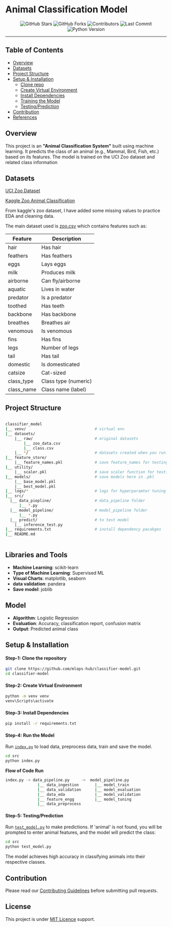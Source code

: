 # Animal Classification Model

<div align="center">
  <img src="https://img.shields.io/github/stars/mlops-hub/classifier-model.svg?style=for-the-badge" alt="GitHub Stars" />
  <img src="https://img.shields.io/github/forks/mlops-hub/classifier-model.svg?style=for-the-badge" alt="GitHub Forks" />
  <img src="https://img.shields.io/github/contributors/mlops-hub/classifier-model.svg?style=for-the-badge" alt="Contributors" />
  <img src="https://img.shields.io/github/last-commit/mlops-hub/classifier-model/main.svg?style=for-the-badge" alt="Last Commit" />
  <img src="https://img.shields.io/badge/python-3.12.x-blue?style=for-the-badge" alt="Python Version" />
</div>

<hr />


## Table of Contents

- [Overview](#overview)
- [Datasets](#datasets)
- [Project Structure](#project-structure)
- [Setup & Installation](#setup--installation)
    - [Clone repo](#step-1-clone-the-repository)
    - [Create Virtual Environment](#step-2-create-virtual-environment)
    - [Install Dependencies](#step-3-install-dependencies)
    - [Training the Model](#step-4-training-the-model)
    - [Testing/Prediction](#step-5-testingprediction)
- [Contribution](#contribution)
- [References](#references)


## Overview

This project is an **"Animal Classification System"** built using machine learning. It predicts the class of an animal (e.g., Mammal, Bird, Fish, etc.) based on its features. The model is trained on the UCI Zoo dataset and related class information


## Datasets

[UCI Zoo Dataset](https://archive.ics.uci.edu/dataset/111/zoo)

[Kaggle Zoo Animal Classification](https://www.kaggle.com/datasets/uciml/zoo-animal-classification/data)

From kaggle's zoo dataset, I have added some missing values to practice EDA and cleaning data.

The main dataset used is [zoo.csv](./datasets/raw/zoo.csv) which contains features such as:


| Feature      | Description           |
|--------------|-----------------------|
| hair         | Has hair              |
| feathers     | Has feathers          |
| eggs         | Lays eggs             |
| milk         | Produces milk         |
| airborne     | Can fly/airborne      |
| aquatic      | Lives in water        |
| predator     | Is a predator         |
| toothed      | Has teeth             |
| backbone     | Has backbone          |
| breathes     | Breathes air          |
| venomous     | Is venomous           |
| fins         | Has fins              |
| legs         | Number of legs        |
| tail         | Has tail              |
| domestic     | Is domesticated       |
| catsize      | Cat-sized             |
| class_type   | Class type (numeric)  |
| class_name   | Class name (label)    |


## Project Structure

```bash

classifier_model
|__ venv/                              # virtual env
|__ datasets/
    |__ raw/                           # original datasets
        |__ zoo_data.csv               
        |__ class.csv                  
    |__ */                             # datasets created when you run code
|__ feature_store/
    |__ feature_names.pkl              # save feature_names for testing
|__ utility/
    |__ scaler.pkl                     # save scaler function for testing
|__ models/                            # save models here in .pkl
    |__ base_model.pkl 
    |__ best_model.pkl                
|__ logs/*                             # logs for hyperparamter tuning values
|__ src/
  |__ data_piepline/                   # data_pipeline folder
      |__ *.py
  |__ model_pipeline/                  # model_pipeline folder
      |__ *.py
  |__ predict/                         # to test model
    |__ inference_test.py
|__ requirements.txt                   # install dependency pacakges
|__ README.md     
                 
```


## Libraries and Tools

- **Machine Learning**: scikit-learn
- **Type of Machine Learning**: Supervised ML
- **Visual Charts**: matplotlib, seaborn
- **data validation**: pandera
- **Save model**: joblib


## Model

- **Algorithm**: Logistic Regression 
- **Evaluation**: Accuracy, classification report, confusion matrix
- **Output**: Predicted animal class



## Setup & Installation

#### Step-1: Clone the repository

```bash
git clone https://github.com/mlops-hub/classifier-model.git
cd classifier-model
```

#### Step-2: Create Virtual Environment

```bash
python -m venv venv
venv\Scripts\activate
```

#### Step-3: Install Dependencies

```bash
pip install -r requirements.txt
```

#### Step-4: Run the Model

Run [`index.py`](./src/index.py) to load data, preprocess data, train and save the model.

```bash
cd src
python index.py
```

**Flow of Code Run**

```bash
index.py -> data_pipeline.py     ->  model_pipeline.py
              |__ data_ingestion       |__ model_train
              |__ data_validation      |__ model_evaluation
              |__ data_eda             |__ model_validation
              |__ feature_engg         |__ model_tuning
              |__ data_preprocess

```

#### Step-5: Testing/Prediction

Run [`test_model.py`](./src/test_model.py) to make predictions. If 'animal' is not found, you will be prompted to enter animal features, and the model will predict the class:

```bash
cd src
python test_model.py
```

The model achieves high accuracy in classifying animals into their respective classes.


## Contribution

Please read our [Contributing Guidelines](CONTRIBUTION.md) before submitting pull requests.


## License
This project is under [MIT Licence](LICENCE) support.
